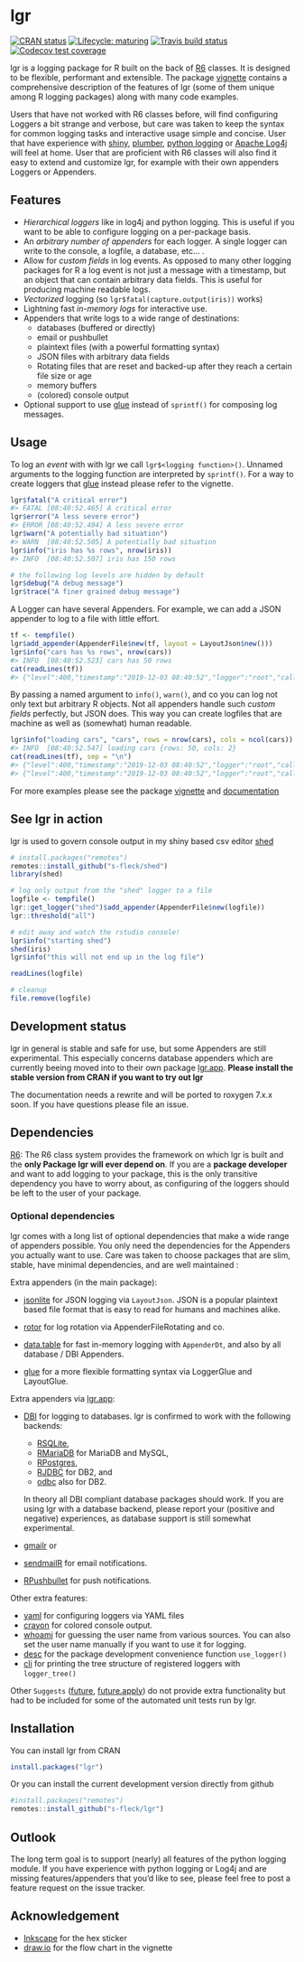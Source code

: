 
<!-- README.md is generated from README.Rmd. Please edit that file -->

# lgr

[![CRAN
status](https://www.r-pkg.org/badges/version/lgr)](https://cran.r-project.org/package=lgr)
[![Lifecycle:
maturing](https://img.shields.io/badge/lifecycle-maturing-blue.svg)](https://www.tidyverse.org/lifecycle/#maturing)
[![Travis build
status](https://travis-ci.org/s-fleck/lgr.svg?branch=master)](https://travis-ci.org/s-fleck/lgr)
[![Codecov test
coverage](https://codecov.io/gh/s-fleck/lgr/branch/master/graph/badge.svg)](https://codecov.io/gh/s-fleck/lgr?branch=master)

lgr is a logging package for R built on the back of
[R6](https://github.com/r-lib/R6) classes. It is designed to be
flexible, performant and extensible. The package
[vignette](https://s-fleck.github.io/lgr/articles/lgr.html) contains a
comprehensive description of the features of lgr (some of them unique
among R logging packages) along with many code examples.

Users that have not worked with R6 classes before, will find configuring
Loggers a bit strange and verbose, but care was taken to keep the syntax
for common logging tasks and interactive usage simple and concise. User
that have experience with [shiny](https://github.com/rstudio/shiny),
[plumber](https://github.com/trestletech/plumber), [python
logging](https://docs.python.org/3/library/logging.html) or [Apache
Log4j](https://logging.apache.org/log4j/2.x/) will feel at home. User
that are proficient with R6 classes will also find it easy to extend and
customize lgr, for example with their own appenders Loggers or
Appenders.

## Features

  - *Hierarchical loggers* like in log4j and python logging. This is
    useful if you want to be able to configure logging on a per-package
    basis.
  - An *arbitrary number of appenders* for each logger. A single logger
    can write to the console, a logfile, a database, etc… .
  - Allow for *custom fields* in log events. As opposed to many other
    logging packages for R a log event is not just a message with a
    timestamp, but an object that can contain arbitrary data fields.
    This is useful for producing machine readable logs.
  - *Vectorized* logging (so `lgr$fatal(capture.output(iris))` works)
  - Lightning fast *in-memory logs* for interactive use.
  - Appenders that write logs to a wide range of destinations:
      - databases (buffered or directly)
      - email or pushbullet
      - plaintext files (with a powerful formatting syntax)
      - JSON files with arbitrary data fields
      - Rotating files that are reset and backed-up after they reach a
        certain file size or age
      - memory buffers
      - (colored) console output
  - Optional support to use [glue](https://glue.tidyverse.org/) instead
    of `sprintf()` for composing log messages.

## Usage

To log an *event* with with lgr we call `lgr$<logging function>()`.
Unnamed arguments to the logging function are interpreted by
`sprintf()`. For a way to create loggers that
[glue](https://glue.tidyverse.org/) instead please refer to the
vignette.

``` r
lgr$fatal("A critical error")
#> FATAL [08:40:52.465] A critical error
lgr$error("A less severe error")
#> ERROR [08:40:52.494] A less severe error
lgr$warn("A potentially bad situation")
#> WARN  [08:40:52.505] A potentially bad situation
lgr$info("iris has %s rows", nrow(iris))
#> INFO  [08:40:52.507] iris has 150 rows

# the following log levels are hidden by default
lgr$debug("A debug message")
lgr$trace("A finer grained debug message")
```

A Logger can have several Appenders. For example, we can add a JSON
appender to log to a file with little effort.

``` r
tf <- tempfile()
lgr$add_appender(AppenderFile$new(tf, layout = LayoutJson$new()))
lgr$info("cars has %s rows", nrow(cars))
#> INFO  [08:40:52.523] cars has 50 rows
cat(readLines(tf))
#> {"level":400,"timestamp":"2019-12-03 08:40:52","logger":"root","caller":"eval","msg":"cars has 50 rows"}
```

By passing a named argument to `info()`, `warn()`, and co you can log
not only text but arbitrary R objects. Not all appenders handle such
*custom fields* perfectly, but JSON does. This way you can create
logfiles that are machine as well as (somewhat) human readable.

``` r
lgr$info("loading cars", "cars", rows = nrow(cars), cols = ncol(cars))
#> INFO  [08:40:52.547] loading cars {rows: 50, cols: 2}
cat(readLines(tf), sep = "\n")
#> {"level":400,"timestamp":"2019-12-03 08:40:52","logger":"root","caller":"eval","msg":"cars has 50 rows"}
#> {"level":400,"timestamp":"2019-12-03 08:40:52","logger":"root","caller":"eval","msg":"loading cars","rows":50,"cols":2}
```

For more examples please see the package
[vignette](https://s-fleck.github.io/lgr/articles/lgr.html) and
[documentation](https://s-fleck.github.io/lgr/)

## See lgr in action

lgr is used to govern console output in my shiny based csv editor
[shed](https://github.com/s-fleck/shed)

``` r
# install.packages("remotes")
remotes::install_github("s-fleck/shed")
library(shed)

# log only output from the "shed" logger to a file
logfile <- tempfile()
lgr::get_logger("shed")$add_appender(AppenderFile$new(logfile))
lgr::threshold("all")

# edit away and watch the rstudio console!
lgr$info("starting shed")
shed(iris)  
lgr$info("this will not end up in the log file")

readLines(logfile)

# cleanup
file.remove(logfile)
```

## Development status

lgr in general is stable and safe for use, but some Appenders are still
experimental. This especially concerns database appenders which are
currently beeing moved into to their own package
[lgr.app](https://github.com/s-fleck/lgr.app). **Please install the
stable version from CRAN if you want to try out lgr**

The documentation needs a rewrite and will be ported to roxygen 7.x.x
soon. If you have questions please file an issue.

## Dependencies

[R6](https://github.com/r-lib/R6): The R6 class system provides the
framework on which lgr is built and the **only Package lgr will ever
depend on**. If you are a **package developer** and want to add logging
to your package, this is the only transitive dependency you have to
worry about, as configuring of the loggers should be left to the user of
your package.

### Optional dependencies

lgr comes with a long list of optional dependencies that make a wide
range of appenders possible. You only need the dependencies for the
Appenders you actually want to use. Care was taken to choose packages
that are slim, stable, have minimal dependencies, and are well
maintained :

Extra appenders (in the main package):

  - [jsonlite](https://github.com/jeroen/jsonlite) for JSON logging via
    `LayoutJson`. JSON is a popular plaintext based file format that is
    easy to read for humans and machines alike.

  - [rotor](https://github.com/s-fleck/rotor) for log rotation via
    AppenderFileRotating and co.

  - [data.table](https://github.com/Rdatatable/) for fast in-memory
    logging with `AppenderDt`, and also by all database / DBI Appenders.

  - [glue](https://glue.tidyverse.org/) for a more flexible formatting
    syntax via LoggerGlue and LayoutGlue.

Extra appenders via [lgr.app](https://github.com/s-fleck/lgr.app):

  - [DBI](https://github.com/r-dbi/DBI) for logging to databases. lgr is
    confirmed to work with the following backends:
    
      - [RSQLite](https://github.com/r-dbi/RSQLite),
      - [RMariaDB](https://github.com/r-dbi/RMariaDB) for MariaDB and
        MySQL,
      - [RPostgres](https://cran.r-project.org/package=RPostgres),
      - [RJDBC](https://github.com/s-u/RJDBC) for DB2, and
      - [odbc](https://github.com/r-dbi/odbc) also for DB2.
    
    In theory all DBI compliant database packages should work. If you
    are using lgr with a database backend, please report your (positive
    and negative) experiences, as database support is still somewhat
    experimental.

  - [gmailr](https://cran.r-project.org/package=gmailr) or

  - [sendmailR](https://cran.r-project.org/package=sendmailR) for email
    notifications.

  - [RPushbullet](https://github.com/eddelbuettel/rpushbullet) for push
    notifications.

Other extra features:

  - [yaml](https://CRAN.R-project.org/package=yaml) for configuring
    loggers via YAML files  
  - [crayon](https://github.com/r-lib/crayon) for colored console
    output.  
  - [whoami](https://github.com/r-lib/whoami/blob/master/DESCRIPTION)
    for guessing the user name from various sources. You can also set
    the user name manually if you want to use it for logging.
  - [desc](https://CRAN.R-project.org/package=desc) for the package
    development convenience function `use_logger()`
  - [cli](https://CRAN.R-project.org/package=cli) for printing the tree
    structure of registered loggers with `logger_tree()`

Other `Suggests` ([future](https://CRAN.R-project.org/package=future),
[future.apply](https://CRAN.R-project.org/package=future.apply)) do not
provide extra functionality but had to be included for some of the
automated unit tests run by lgr.

## Installation

You can install lgr from CRAN

``` r
install.packages("lgr")
```

Or you can install the current development version directly from github

``` r
#install.packages("remotes")
remotes::install_github("s-fleck/lgr")
```

## Outlook

The long term goal is to support (nearly) all features of the python
logging module. If you have experience with python logging or Log4j and
are missing features/appenders that you’d like to see, please feel free
to post a feature request on the issue tracker.

## Acknowledgement

  - [Inkscape](https://inkscape.org/) for the hex sticker
  - [draw.io](https://draw.io/) for the flow chart in the vignette
